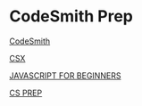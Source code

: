 # CodeSmith Prep

[CodeSmith](https://www.codesmith.io/)

[CSX](https://csx.codesmith.io/home) 

[JAVASCRIPT FOR BEGINNERS](https://csx.codesmith.io/home) 

[CS PREP](https://csx.codesmith.io/home) 
